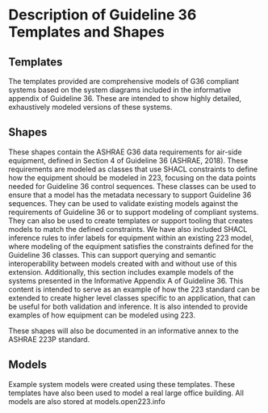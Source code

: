 # Description of Guideline 36 Templates and Shapes

## Templates

The templates provided are comprehensive models of G36 compliant systems based on the system diagrams included in the informative appendix of Guideline 36. These are intended to show highly detailed, exhaustively modeled versions of these systems. 

## Shapes

These shapes contain the ASHRAE G36 data requirements for air-side equipment, defined in Section 4 of Guideline 36 (ASHRAE, 2018). These requirements are modeled as classes that use SHACL constraints to define how the equipment should be modeled in 223, focusing on the data points needed for Guideline 36 control sequences. These classes can be used to ensure that a model has the metadata necessary to support Guideline 36 sequences. They can be used to validate existing models against the requirements of Guideline 36 or to support modeling of compliant systems. They can also be used to create templates or support tooling that creates models to match the defined constraints. We have also included SHACL inference rules to infer labels for equipment within an existing 223 model, where modeling of the equipment satisfies the constraints defined for the Guideline 36 classes. This can support querying and semantic interoperability between models created with and without use of this extension. Additionally, this section includes example models of the systems presented in the Informative Appendix A of Guideline 36. This content is intended to serve as an example of how the 223 standard can be extended to create higher level classes specific to an application, that can be useful for both validation and inference. It is also intended to provide examples of how equipment can be modeled using 223.

These shapes will also be documented in an informative annex to the ASHRAE 223P standard. 

## Models

Example system models were created using these templates. These templates have also been used to model a real large office building. All models are also stored at models.open223.info
